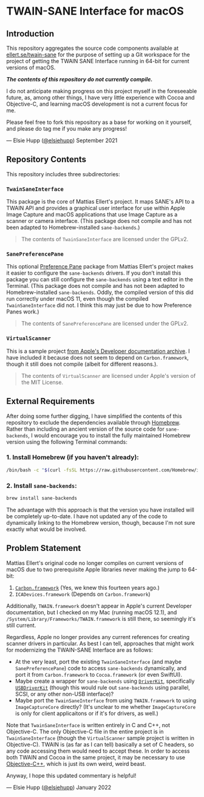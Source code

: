 # TWAIN-SANE Interface for macOS

## Introduction

This repository aggregates the source code components available at [ellert.se/twain-sane](http://www.ellert.se/twain-sane/) for the purpose of setting up a Git workspace for the project of getting the TWAIN SANE Interface running in 64-bit for current versions of macOS.

***The contents of this repository do not currently compile.***

I do not anticipate making progress on this project myself in the foreseeable future, as, among other things, I have very little experience with Cocoa and Objective-C, and learning macOS development is not a current focus for me.

Please feel free to fork this repository as a base for working on it yourself, and please do tag me if you make any progress!

— Elsie Hupp ([@elsiehupp](https://github.com/elsiehupp)) September 2021

## Repository Contents

This repository includes three subdirectories:

### `TwainSaneInterface`

This package is the core of Mattias Ellert's project. It maps SANE's API to a TWAIN API and provides a graphical user interface for use within Apple Image Capture and macOS applications that use Image Capture as a scanner or camera interface. (This package does not compile and has not been adapted to Homebrew-installed `sane-backends`.)

> The contents of `TwainSaneInterface` are licensed under the GPLv2.

### `SanePreferencePane`

This optional [Preference Pane](https://developer.apple.com/documentation/preferencepanes) package from Mattias Ellert's project makes it easier to configure the `sane-backends` drivers. If you don’t install this package you can still configure the `sane-backends` using a text editor in the Terminal. (This package does not compile and has not been adapted to Homebrew-installed `sane-backends`. Oddly, the compiled version of this did run correctly under macOS 11, even though the compiled `TwainSaneInterface` did not. I think this may just be due to how Preference Panes work.)

> The contents of `SanePreferencePane` are licensed under the GPLv2.

### `VirtualScanner`

This is a sample project [from Apple's Developer documentation archive](https://developer.apple.com/library/archive/samplecode/VirtualScanner/Introduction/Intro.html). I have included it because does not seem to depend on `Carbon.framework`, though it still does not compile (albeit for different reasons.).

> The contents of `VirtualScanner` are licensed under Apple's version of the MIT License.

## External Requirements

After doing some further digging, I have simplified the contents of this repository to exclude the dependencies available through [Homebrew](https://brew.sh/). Rather than including an ancient version of the source code for `sane-backends`, I would encourage you to install the fully maintained Homebrew version using the following Terminal commands:

### 1. Install Homebrew (if you haven't already):

```bash
/bin/bash -c "$(curl -fsSL https://raw.githubusercontent.com/Homebrew/install/HEAD/install.sh)"
```

### 2. Install `sane-backends`:

```bash
brew install sane-backends
```

The advantage with this approach is that the version you have installed will be completely up-to-date. I have not updated any of the code to dynamically linking to the Homebrew version, though, because I'm not sure exactly what would be involved.

## Problem Statement

Mattias Ellert's original code no longer compiles on current versions of macOS due to two prerequisite Apple libraries never making the jump to 64-bit:

1. [`Carbon.framework`](https://en.wikipedia.org/wiki/Carbon_(API)) (Yes, we knew this fourteen years ago.)
2. `ICADevices.framework` (Depends on `Carbon.framework`)

Additionally, `TWAIN.framework` doesn't appear in Apple's current Developer documentation, but I checked on my Mac (running macOS 12.1), and `/System/Library/Frameworks/TWAIN.framework` is still there, so seemingly it's still current.

Regardless, Apple no longer provides any current references for creating scanner drivers in particular. As best I can tell, approaches that might work for modernizing the TWAIN-SANE Interface are as follows:

* At the very least, port the existing `TwainSaneInterface` (and maybe `SanePreferencePane`) code to access `sane-backends` dynamically, and port it from `Carbon.framework` to `Cocoa.framework` (or even SwiftUI).
* Maybe create a wrapper for `sane-backends` using [`DriverKit`](https://developer.apple.com/documentation/driverkit), specifically [`USBDriverKit`](https://developer.apple.com/documentation/usbdriverkit) (though this would rule out `sane-backends` using parallel, SCSI, or any other non-USB interface)?
* Maybe port the `TwainSaneInterface` from using `TWAIN.framework` to using `ImageCaptureCore` directly? (It's unclear to me whether `ImageCaptureCore` is only for client applicaitons or if it's for drivers, as well.)

Note that `TwainSaneInterface` is written entirely in C and C++, not Objective-C. The only Objective-C file in the entire project is in `TwainSaneInterface` (though the `VirtualScanner` sample project is written in Objective-C). TWAIN is (as far as I can tell) basically a set of C headers, so any code accessing them would need to accept these. In order to access both TWAIN and Cocoa in the same project, it may be necessary to use [Objective-C++](https://objectivecpp.johnholdsworth.com/intro.html), which is just its own weird, weird beast.

Anyway, I hope this updated commentary is helpful!

— Elsie Hupp ([@elsiehupp](https://github.com/elsiehupp)) January 2022

